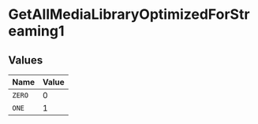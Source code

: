 # GetAllMediaLibraryOptimizedForStreaming1


## Values

| Name   | Value  |
| ------ | ------ |
| `ZERO` | 0      |
| `ONE`  | 1      |